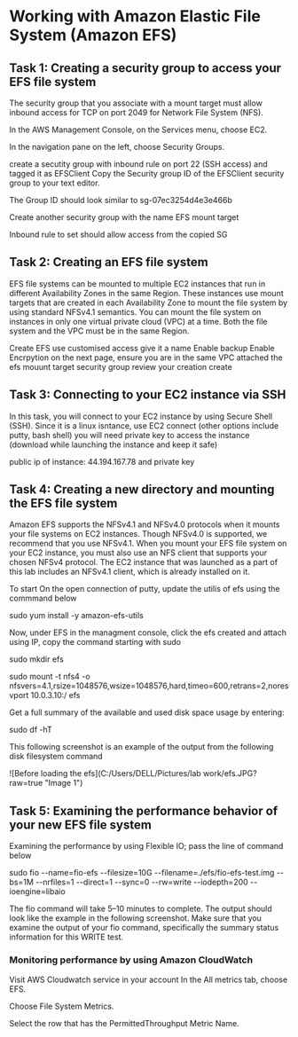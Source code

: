  # Working with Amazon Elastic File System (Amazon EFS)

## Task 1: Creating a security group to access your EFS file system

The security group that you associate with a mount target must allow inbound access for TCP on port 2049 for Network File System (NFS). <!-- This is the security group that to be created, configure, and attach to  EFS mount targets. -->


In the AWS Management Console, on the Services menu, choose EC2.

In the navigation pane on the left, choose Security Groups.

create a secutity group with inbound rule on port 22 (SSH access) and tagged it as EFSClient
Copy the Security group ID of the EFSClient security group to your text editor.

The Group ID should look similar to sg-07ec3254d4e3e466b

Create another security group with the name EFS mount target

Inbound rule to set should allow access from the copied SG


## Task 2: Creating an EFS file system

EFS file systems can be mounted to multiple EC2 instances that run in different Availability Zones in the same Region. These instances use mount targets that are created in each Availability Zone to mount the file system by using standard NFSv4.1 semantics. You can mount the file system on instances in only one virtual private cloud (VPC) at a time. Both the file system and the VPC must be in the same Region.



Create EFS
use customised access
give it a name
Enable backup
Enable Encrpytion
on the next page, 
ensure you are in the same VPC
attached the efs mouunt target security group
review your creation
create


## Task 3: Connecting to your EC2 instance via SSH

In this task, you will connect to your EC2 instance by using Secure Shell (SSH).
Since it is a linux isntance, use EC2 connect (other options include putty, bash shell)
you will need private key to access the instance (download while launching the instance and keep it safe)

public ip of instance: 44.194.167.78
and private key

## Task 4: Creating a new directory and mounting the EFS file system

Amazon EFS supports the NFSv4.1 and NFSv4.0 protocols when it mounts your file systems on EC2 instances. Though NFSv4.0 is supported, we recommend that you use NFSv4.1. When you mount your EFS file system on your EC2 instance, you must also use an NFS client that supports your chosen NFSv4 protocol. The EC2 instance that was launched as a part of this lab includes an NFSv4.1 client, which is already installed on it.

To start
On the open connection of putty, update the utilis of efs using the commmand below

sudo yum install -y amazon-efs-utils

Now, under EFS in the managment console, click the efs created and attach using IP, copy the command starting with sudo

sudo mkdir efs

sudo mount -t nfs4 -o nfsvers=4.1,rsize=1048576,wsize=1048576,hard,timeo=600,retrans=2,noresvport 10.0.3.10:/ efs

Get a full summary of the available and used disk space usage by entering:

sudo df -hT

This following screenshot is an example of the output from the following disk filesystem command

![Before loading the efs](C:/Users/DELL/Pictures/lab work/efs.JPG?raw=true "Image 1")
## Task 5: Examining the performance behavior of your new EFS file system

Examining the performance by using Flexible IO; pass the line of command below
 <!--Flexible IO (fio) is a synthetic I/O benchmarking utility for Linux. It is used to benchmark and test Linux I/O subsystems. During boot, fio was automatically installed on your EC2 instance. -->


sudo fio --name=fio-efs --filesize=10G --filename=./efs/fio-efs-test.img --bs=1M --nrfiles=1 --direct=1 --sync=0 --rw=write --iodepth=200 --ioengine=libaio


The fio command will take 5–10 minutes to complete. The output should look like the example in the following screenshot. Make sure that you examine the output of your fio command, specifically the summary status information for this WRITE test.

### Monitoring performance by using Amazon CloudWatch
Visit AWS Cloudwatch service in your account
In the All metrics tab, choose EFS.

Choose File System Metrics.

Select the row that has the PermittedThroughput Metric Name.

 <!-- You might need to wait 2–3 minutes and refresh the screen several times before all available metrics, including PermittedThroughput, calculate and populate.-->

 <!-- The throughput of Amazon EFS scales as the file system grows. File-based workloads are typically spiky. They drive high levels of throughput for short periods of time, and low levels of throughput the rest of the time. Because of this behavior, Amazon EFS is designed to burst to high throughput levels for periods of time. All file systems, regardless of size, can burst to 100 MiB/s of throughput. For more information about performance characteristics of your EFS file system, see the official Amazon Elastic File System documentation.-->


